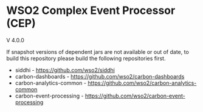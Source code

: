 <!--
 ~ Copyright (c) 2005-2014, WSO2 Inc. (http://www.wso2.org) All Rights Reserved.
 ~
 ~ WSO2 Inc. licenses this file to you under the Apache License,
 ~ Version 2.0 (the "License"); you may not use this file except
 ~ in compliance with the License.
 ~ You may obtain a copy of the License at
 ~
 ~    http://www.apache.org/licenses/LICENSE-2.0
 ~
 ~ Unless required by applicable law or agreed to in writing,
 ~ software distributed under the License is distributed on an
 ~ "AS IS" BASIS, WITHOUT WARRANTIES OR CONDITIONS OF ANY
 ~ KIND, either express or implied.  See the License for the
 ~ specific language governing permissions and limitations
 ~ under the License.
-->

WSO2 Complex Event Processor (CEP)
==================================
V 4.0.0

If snapshot versions of dependent jars are not available or out of date, to build this repository please build the following repositories first.

* siddhi - https://github.com/wso2/siddhi
* carbon-dashboards - https://github.com/wso2/carbon-dashboards
* carbon-analytics-common - https://github.com/wso2/carbon-analytics-common
* carbon-event-processing - https://github.com/wso2/carbon-event-processing

